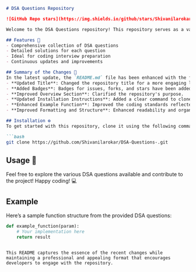 ```markdown
# DSA Questions Repository

![GitHub Repo stars](https://img.shields.io/github/stars/Shivanilarokar/DSA-Questions-) ![GitHub forks](https://img.shields.io/github/forks/Shivanilarokar/DSA-Questions-) ![GitHub issues](https://img.shields.io/github/issues/Shivanilarokar/DSA-Questions-)

Welcome to the DSA Questions repository! This repository serves as a valuable resource for learners and developers looking to enhance their skills in Data Structures and Algorithms (DSA). It contains a collection of DSA questions and their corresponding solutions. Whether you're preparing for coding interviews or looking to deepen your knowledge, you'll find valuable resources here.

## Features 🎉
- Comprehensive collection of DSA questions
- Detailed solutions for each question
- Ideal for coding interview preparation
- Continuous updates and improvements

## Summary of the Changes 📝
In the latest update, the `README.md` file has been enhanced with the following changes:
- **Updated Title**: Changed the repository title for a more engaging look.
- **Added Badges**: Badges for issues, forks, and stars have been added to provide quick insights into repository activity.
- **Improved Overview Section**: Clarified the repository's purpose.
- **Updated Installation Instructions**: Added a clear command to clone the repository.
- **Enhanced Example Function**: Improved the coding standards reflected in the examples.
- **Improved Formatting and Structure**: Enhanced readability and organization.

## Installation ⚙️
To get started with this repository, clone it using the following command:

```bash
git clone https://github.com/Shivanilarokar/DSA-Questions-.git
```

## Usage 📖
Feel free to explore the various DSA questions available and contribute to the project! Happy coding! 💻

## Example
Here’s a sample function structure from the provided DSA questions:

```python
def example_function(param):
    # Your implementation here
    return result
```

```

This README captures the essence of the recent changes while maintaining a professional and appealing format that encourages developers to engage with the repository.